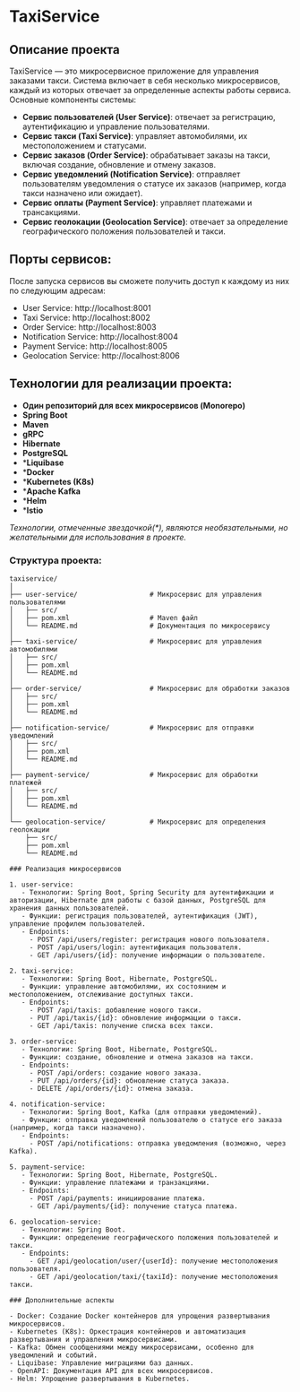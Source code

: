 # TaxiService

## Описание проекта

TaxiService — это микросервисное приложение для управления заказами такси. Система включает в себя несколько микросервисов, каждый из которых отвечает за определенные аспекты работы сервиса. Основные компоненты системы:

- **Сервис пользователей (User Service)**: отвечает за регистрацию, аутентификацию и управление пользователями.
- **Сервис такси (Taxi Service)**: управляет автомобилями, их местоположением и статусами.
- **Сервис заказов (Order Service)**: обрабатывает заказы на такси, включая создание, обновление и отмену заказов.
- **Сервис уведомлений (Notification Service)**: отправляет пользователям уведомления о статусе их заказов (например, когда такси назначено или ожидает).
- **Сервис оплаты (Payment Service)**: управляет платежами и трансакциями.
- **Сервис геолокации (Geolocation Service)**: отвечает за определение географического положения пользователей и такси.
 
## Порты сервисов:

   После запуска сервисов вы сможете получить доступ к каждому из них по следующим адресам:

   - User Service: http://localhost:8001
   - Taxi Service: http://localhost:8002
   - Order Service: http://localhost:8003
   - Notification Service: http://localhost:8004
   - Payment Service: http://localhost:8005
   - Geolocation Service: http://localhost:8006

## Технологии для реализации проекта:

- **Один репозиторий для всех микросервисов (Monorepo)**
- **Spring Boot**
- **Maven**
- **gRPC**
- **Hibernate**
- **PostgreSQL**
- ***Liquibase**
- ***Docker**
- ***Kubernetes (K8s)**
- ***Apache Kafka**
- ***Helm**
- ***Istio**

*Технологии, отмеченные звездочкой(\*), являются необязательными, но желательными для использования в проекте.*

### Структура проекта:
```plaintext
taxiservice/
│
├── user-service/                  # Микросервис для управления пользователями
│   ├── src/
│   ├── pom.xml                    # Maven файл
│   └── README.md                  # Документация по микросервису
│
├── taxi-service/                  # Микросервис для управления автомобилями
│   ├── src/
│   ├── pom.xml
│   └── README.md
│
├── order-service/                 # Микросервис для обработки заказов
│   ├── src/
│   ├── pom.xml
│   └── README.md
│
├── notification-service/          # Микросервис для отправки уведомлений
│   ├── src/
│   ├── pom.xml
│   └── README.md
│
├── payment-service/               # Микросервис для обработки платежей
│   ├── src/
│   ├── pom.xml
│   └── README.md
│
└── geolocation-service/           # Микросервис для определения геолокации
    ├── src/
    ├── pom.xml
    └── README.md

### Реализация микросервисов

1. user-service:  
   - Технологии: Spring Boot, Spring Security для аутентификации и авторизации, Hibernate для работы с базой данных, PostgreSQL для хранения данных пользователей.
   - Функции: регистрация пользователей, аутентификация (JWT), управление профилем пользователей.
   - Endpoints:
     - POST /api/users/register: регистрация нового пользователя.
     - POST /api/users/login: аутентификация пользователя.
     - GET /api/users/{id}: получение информации о пользователе.

2. taxi-service:  
   - Технологии: Spring Boot, Hibernate, PostgreSQL.
   - Функции: управление автомобилями, их состоянием и местоположением, отслеживание доступных такси.
   - Endpoints:
     - POST /api/taxis: добавление нового такси.
     - PUT /api/taxis/{id}: обновление информации о такси.
     - GET /api/taxis: получение списка всех такси.

3. order-service:  
   - Технологии: Spring Boot, Hibernate, PostgreSQL.
   - Функции: создание, обновление и отмена заказов на такси.
   - Endpoints:
     - POST /api/orders: создание нового заказа.
     - PUT /api/orders/{id}: обновление статуса заказа.
     - DELETE /api/orders/{id}: отмена заказа.

4. notification-service:  
   - Технологии: Spring Boot, Kafka (для отправки уведомлений).
   - Функции: отправка уведомлений пользователю о статусе его заказа (например, когда такси назначено).
   - Endpoints:
     - POST /api/notifications: отправка уведомления (возможно, через Kafka).

5. payment-service:  
   - Технологии: Spring Boot, Hibernate, PostgreSQL.
   - Функции: управление платежами и транзакциями.
   - Endpoints:
     - POST /api/payments: инициирование платежа.
     - GET /api/payments/{id}: получение статуса платежа.

6. geolocation-service:  
   - Технологии: Spring Boot.
   - Функции: определение географического положения пользователей и такси.
   - Endpoints:
     - GET /api/geolocation/user/{userId}: получение местоположения пользователя.
     - GET /api/geolocation/taxi/{taxiId}: получение местоположения такси.

### Дополнительные аспекты

- Docker: Создание Docker контейнеров для упрощения развертывания микросервисов.
- Kubernetes (K8s): Оркестрация контейнеров и автоматизация развертывания и управления микросервисами.
- Kafka: Обмен сообщениями между микросервисами, особенно для уведомлений и событий.
- Liquibase: Управление миграциями баз данных.
- OpenAPI: Документация API для всех микросервисов.
- Helm: Упрощение развертывания в Kubernetes.
